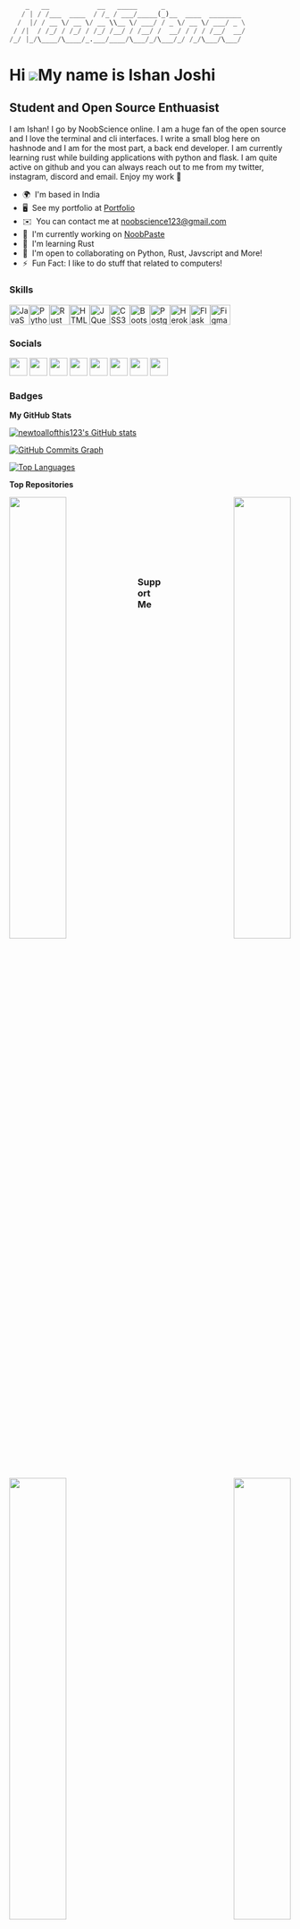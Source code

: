 
```python
    _   __            __   _____      _                    
   / | / /___  ____  / /_ / ___/_____(_)__  ____  ________ 
  /  |/ / __ \/ __ \/ __ \\__ \/ ___/ / _ \/ __ \/ ___/ _ \
 / /|  / /_/ / /_/ / /_/ /__/ / /__/ /  __/ / / / /__/  __/
/_/ |_/\____/\____/_.___/____/\___/_/\___/_/ /_/\___/\___/ 
```
 
 Hi ![](https://user-images.githubusercontent.com/18350557/176309783-0785949b-9127-417c-8b55-ab5a4333674e.gif)My name is Ishan Joshi
 ===================================================================================================================================
 Student and Open Source Enthuasist
 ----------------------------------
 I am Ishan! I go by NoobScience online. I am a huge fan of the open source and I love the terminal and cli interfaces. I write a small blog here on hashnode and I am for the most part, a back end developer. I am currently learning rust while building applications with python and flask. I am quite active on github and you can always reach out to me from my twitter, instagram, discord and email. Enjoy my work 🙂
 * 🌍  I'm based in India
 * 🖥️  See my portfolio at [Portfolio](http://noobscience.surge.sh)
 * ✉️  You can contact me at [noobscience123@gmail.com](mailto:noobscience123@gmail.com)
 * 🚀  I'm currently working on [NoobPaste](http://github.com/newtoallofthis123/NoobPaste)
 * 🧠  I'm learning Rust
 * 🤝  I'm open to collaborating on Python, Rust, Javscript and More!
 * ⚡  Fun Fact: I like to do stuff that related to computers!

### Skills

<p align="left"><a href="https://developer.mozilla.org/en-US/docs/Web/JavaScript" target="_blank" rel="noreferrer"><img src="https://raw.githubusercontent.com/danielcranney/readme-generator/main/public/icons/skills/javascript-colored.svg" width="36" height="36" alt="JavaScript" /></a><a href="https://www.python.org/" target="_blank" rel="noreferrer"><img src="https://raw.githubusercontent.com/danielcranney/readme-generator/main/public/icons/skills/python-colored.svg" width="36" height="36" alt="Python" /></a><a href="https://www.rust-lang.org/" target="_blank" rel="noreferrer"><img src="https://raw.githubusercontent.com/danielcranney/readme-generator/main/public/icons/skills/rust-colored.svg" width="36" height="36" alt="Rust" /></a><a href="https://developer.mozilla.org/en-US/docs/Glossary/HTML5" target="_blank" rel="noreferrer"><img src="https://raw.githubusercontent.com/danielcranney/readme-generator/main/public/icons/skills/html5-colored.svg" width="36" height="36" alt="HTML5" /></a><a href="https://jquery.com/" target="_blank" rel="noreferrer"><img src="https://raw.githubusercontent.com/danielcranney/readme-generator/main/public/icons/skills/jquery-colored.svg" width="36" height="36" alt="JQuery" /></a><a href="https://www.w3.org/TR/CSS/#css" target="_blank" rel="noreferrer"><img src="https://raw.githubusercontent.com/danielcranney/readme-generator/main/public/icons/skills/css3-colored.svg" width="36" height="36" alt="CSS3" /></a><a href="https://getbootstrap.com/" target="_blank" rel="noreferrer"><img src="https://raw.githubusercontent.com/danielcranney/readme-generator/main/public/icons/skills/bootstrap-colored.svg" width="36" height="36" alt="Bootstrap" /></a><a href="https://www.postgresql.org/" target="_blank" rel="noreferrer"><img src="https://raw.githubusercontent.com/danielcranney/readme-generator/main/public/icons/skills/postgresql-colored.svg" width="36" height="36" alt="PostgreSQL" /></a><a href="https://www.heroku.com/" target="_blank" rel="noreferrer"><img src="https://raw.githubusercontent.com/danielcranney/readme-generator/main/public/icons/skills/heroku-colored.svg" width="36" height="36" alt="Heroku" /></a><a href="https://flask.palletsprojects.com/en/2.0.x/" target="_blank" rel="noreferrer"><img src="https://raw.githubusercontent.com/danielcranney/readme-generator/main/public/icons/skills/flask-colored.svg" width="36" height="36" alt="Flask" /></a><a href="https://www.figma.com/" target="_blank" rel="noreferrer"><img src="https://raw.githubusercontent.com/danielcranney/readme-generator/main/public/icons/skills/figma-colored.svg" width="36" height="36" alt="Figma" /></a></p>

### Socials
<p align="left"> <a href="https://www.codepen.io/noobscience123" target="_blank" rel="noreferrer"><img src="https://raw.githubusercontent.com/danielcranney/readme-generator/main/public/icons/socials/codepen.svg" width="32" height="32" /></a> <a href="https://discord.com/users/noobscience#0820" target="_blank" rel="noreferrer"><img src="https://raw.githubusercontent.com/danielcranney/readme-generator/main/public/icons/socials/discord.svg" width="32" height="32" /></a> <a href="https://www.github.com/newtoallofthis123" target="_blank" rel="noreferrer"><img src="https://raw.githubusercontent.com/danielcranney/readme-generator/main/public/icons/socials/github.svg" width="32" height="32" /></a> <a href="https://noobscience.hashnode.dev" target="_blank" rel="noreferrer"><img src="https://raw.githubusercontent.com/danielcranney/readme-generator/main/public/icons/socials/hashnode.svg" width="32" height="32" /></a> <a href="http://www.instagram.com/noobscience123" target="_blank" rel="noreferrer"><img src="https://raw.githubusercontent.com/danielcranney/readme-generator/main/public/icons/socials/instagram.svg" width="32" height="32" /></a> <a href="https://noobscience.hashnode.dev/rss.xml" target="_blank" rel="noreferrer"><img src="https://raw.githubusercontent.com/danielcranney/readme-generator/main/public/icons/socials/rss.svg" width="32" height="32" /></a> <a href="https://www.stackoverflow.com/users/16859540/noob-science" target="_blank" rel="noreferrer"><img src="https://raw.githubusercontent.com/danielcranney/readme-generator/main/public/icons/socials/stackoverflow.svg" width="32" height="32" /></a> <a href="https://www.twitter.com/noobscience1" target="_blank" rel="noreferrer"><img src="https://raw.githubusercontent.com/danielcranney/readme-generator/main/public/icons/socials/twitter.svg" width="32" height="32" /></a></p>

### Badges

<b>My GitHub Stats</b>

<a href="http://www.github.com/newtoallofthis123"><img src="https://github-readme-stats.vercel.app/api?username=newtoallofthis123&show_icons=true&hide=&count_private=true&title_color=0891b2&text_color=ffffff&icon_color=0891b2&bg_color=1c1917&hide_border=true&show_icons=true" alt="newtoallofthis123's GitHub stats" /></a>

<a href="http://www.github.com/newtoallofthis123"><img src="https://activity-graph.herokuapp.com/graph?username=newtoallofthis123&bg_color=1c1917&color=ffffff&line=0891b2&point=ffffff&area_color=1c1917&area=true&hide_border=true&custom_title=GitHub%20Commits%20Graph" alt="GitHub Commits Graph" /></a>

<a href="https://github.com/newtoallofthis123" align="left"><img src="https://github-readme-stats.vercel.app/api/top-langs/?username=newtoallofthis123&langs_count=10&title_color=0891b2&text_color=ffffff&icon_color=0891b2&bg_color=1c1917&hide_border=true&locale=en&custom_title=Top%20%Languages" alt="Top Languages" /></a>

<b>Top Repositories</b>

<div width="100%" align="center"><a href="https://github.com/newtoallofthis123/NoobPaste" align="left"><img align="left" width="45%" src="https://github-readme-stats.vercel.app/api/pin/?username=newtoallofthis123&repo=NoobPaste&title_color=0891b2&text_color=ffffff&icon_color=0891b2&bg_color=1c1917&hide_border=true&locale=en" /></a><a href="https://github.com/newtoallofthis123/ShortPaw" align="right"><img align="right" width="45%" src="https://github-readme-stats.vercel.app/api/pin/?username=newtoallofthis123&repo=ShortPaw&title_color=0891b2&text_color=ffffff&icon_color=0891b2&bg_color=1c1917&hide_border=true&locale=en" /></a></div><br /><br /><br /><br /><br /><br /><br />

<div width="100%" align="center"><a href="https://github.com/newtoallofthis123/YTPSLive" align="left"><img align="left" width="45%" src="https://github-readme-stats.vercel.app/api/pin/?username=newtoallofthis123&repo=YTPSLive&title_color=0891b2&text_color=ffffff&icon_color=0891b2&bg_color=1c1917&hide_border=true&locale=en" /></a><a href="https://github.com/newtoallofthis123/NoobNote" align="right"><img align="right" width="45%" src="https://github-readme-stats.vercel.app/api/pin/?username=newtoallofthis123&repo=NoobNote&title_color=0891b2&text_color=ffffff&icon_color=0891b2&bg_color=1c1917&hide_border=true&locale=en" /></a></div>

### Support Me

<a href="https://www.buymeacoffee.com/noobscience123"><img src="https://cdn.buymeacoffee.com/buttons/v2/default-yellow.png" width="200" /></a>

### Powered By [ProfileMe.dev](https://profileme.dev)

